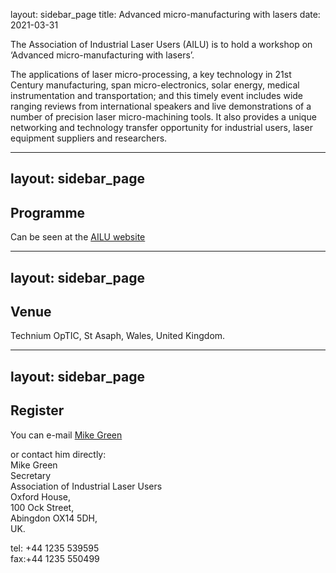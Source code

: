 layout: sidebar_page
title: Advanced micro-manufacturing with lasers
date: 2021-03-31

The Association of Industrial Laser Users (AILU) is to hold a workshop on ‘Advanced micro-manufacturing with lasers’.
<!--break-->
The applications of laser micro-processing, a key technology in 21st Century manufacturing, span micro-electronics, solar energy, medical instrumentation and transportation; and this timely event includes wide ranging reviews from international speakers and live demonstrations of a number of precision laser micro-machining tools. It also provides a unique networking and technology transfer opportunity for industrial users, laser equipment suppliers and researchers.  
    
---
layout: sidebar_page
---

## Programme

Can be seen at the [AILU website](http://www.ailu.org.uk/laser_technology/events/2010-10-06/101006advancedmicromanufacturing.html)  
  
---
layout: sidebar_page
---

## Venue

Technium OpTIC, St Asaph, Wales, United Kingdom.

---
layout: sidebar_page
---

## Register

You can e-mail [Mike Green](mailto:mike@ailu.org.uk)  

or contact him directly:  
Mike Green  
Secretary  
Association of Industrial Laser Users  
Oxford House,  
100 Ock Street,  
Abingdon OX14 5DH,  
UK.  
  
tel: +44 1235 539595  
fax:+44 1235 550499